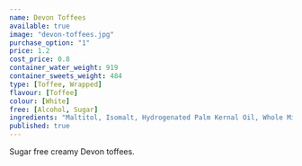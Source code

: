 ```yaml
---
name: Devon Toffees
available: true
image: "devon-toffees.jpg"
purchase_option: "1"
price: 1.2
cost_price: 0.8
container_water_weight: 919
container_sweets_weight: 484
type: [Toffee, Wrapped]
flavour: [Toffee]
colour: [White]
free: [Alcohol, Sugar]
ingredients: "Maltitol, Isomalt, Hydrogenated Palm Kernal Oil, Whole Milk Powder, Butter, Salt, Emulsifier: Soya Lecithin E322"
published: true
---
```

Sugar free creamy Devon toffees.